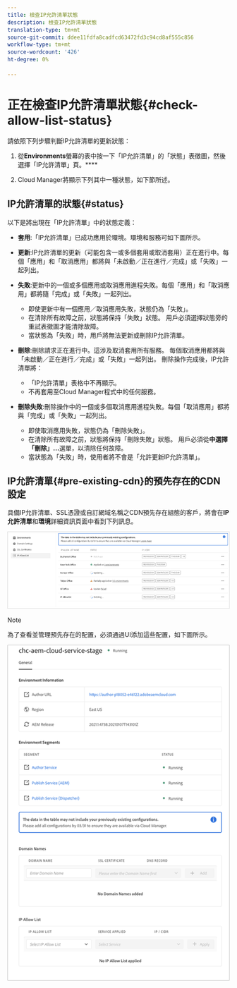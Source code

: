 ```yaml
---
title: 檢查IP允許清單狀態
description: 檢查IP允許清單狀態
translation-type: tm+mt
source-git-commit: ddee11fdfa8cadfcd63472fd3c94cd8af555c856
workflow-type: tm+mt
source-wordcount: '426'
ht-degree: 0%

---
```



# 正在檢查IP允許清單狀態{#check-allow-list-status}

請依照下列步驟判斷IP允許清單的更新狀態：

1. 從&#x200B;**Environments**&#x200B;螢幕的表中按一下「IP允許清單」的「狀態」表徵圖，然後選擇「IP允許清單」頁。****

1. Cloud Manager將顯示下列其中一種狀態，如下節所述。

## IP允許清單的狀態{#status}

以下是將出現在「IP允許清單」中的狀態定義：

* **套用**:「IP允許清單」已成功應用於環境。環境和服務可如下圖所示。

* **更新**:IP允許清單的更新（可能包含一或多個套用或取消套用）正在進行中。每個「應用」和「取消應用」都將與「未啟動／正在進行／完成」或「失敗」一起列出。

* **失敗**:更新中的一個或多個應用或取消應用進程失敗。每個「應用」和「取消應用」都將隨「完成」或「失敗」一起列出。
   * 即使更新中有一個應用／取消應用失敗，狀態仍為「失敗」。
   * 在清除所有故障之前，狀態將保持「失敗」狀態。 用戶必須選擇狀態旁的重試表徵圖才能清除故障。
   * 當狀態為「失敗」時，用戶將無法更新或刪除IP允許清單。

* **刪除**:刪除請求正在進行中。這涉及取消套用所有服務。 每個取消應用都將與「未啟動／正在進行／完成」或「失敗」一起列出。
刪除操作完成後，IP允許清單將：
   * 「IP允許清單」表格中不再顯示。
   * 不再套用至Cloud Manager程式中的任何服務。

* **刪除失敗**:刪除操作中的一個或多個取消應用進程失敗。每個「取消應用」都將與「完成」或「失敗」一起列出。

   * 即使取消應用失敗，狀態仍為「刪除失敗」。
   * 在清除所有故障之前，狀態將保持「刪除失敗」狀態。 用戶必須從&#x200B;**中選擇「刪除」...**&#x200B;選單，以清除任何故障。
   * 當狀態為「失敗」時，使用者將不會是「允許更新IP允許清單」。

## IP允許清單{#pre-existing-cdn}的預先存在的CDN設定

具備IP允許清單、SSL憑證或自訂網域名稱之CDN預先存在組態的客戶，將會在&#x200B;**IP允許清單**&#x200B;和&#x200B;**環境**&#x200B;詳細資訊頁面中看到下列訊息。

![](/help/implementing/cloud-manager/assets/ip-allow-list-1.png)

>[!NOTE]
>為了查看並管理預先存在的配置，必須通過UI添加這些配置，如下圖所示。

![](/help/implementing/cloud-manager/assets/ip-allow-list-2.png)

